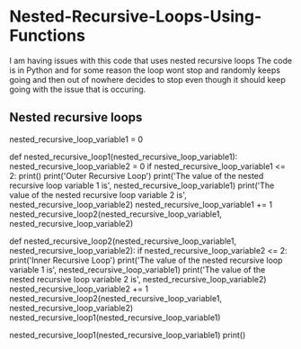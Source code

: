 # Nested-Recursive-Loops-Using-Functions
I am having issues with this code that uses nested recursive loops
The code is in Python and for some reason the loop wont stop and randomly keeps going and then out of nowhere decides to stop even though it should keep going with the issue that is occuring.

## Nested recursive loops

nested_recursive_loop_variable1 = 0


def nested_recursive_loop1(nested_recursive_loop_variable1):
    nested_recursive_loop_variable2 = 0
    if nested_recursive_loop_variable1 <= 2:
        print()
        print('Outer Recursive Loop')
        print('The value of the nested recursive loop variable 1 is', nested_recursive_loop_variable1)
        print('The value of the nested recursive loop variable 2 is', nested_recursive_loop_variable2)
        nested_recursive_loop_variable1 += 1
        nested_recursive_loop2(nested_recursive_loop_variable1, nested_recursive_loop_variable2)


def nested_recursive_loop2(nested_recursive_loop_variable1, nested_recursive_loop_variable2):
    if nested_recursive_loop_variable2 <= 2:
        print('Inner Recursive Loop')
        print('The value of the nested recursive loop variable 1 is', nested_recursive_loop_variable1)
        print('The value of the nested recursive loop variable 2 is', nested_recursive_loop_variable2)
        nested_recursive_loop_variable2 += 1
        nested_recursive_loop2(nested_recursive_loop_variable1, nested_recursive_loop_variable2)
    nested_recursive_loop1(nested_recursive_loop_variable1)


nested_recursive_loop1(nested_recursive_loop_variable1)
print()
